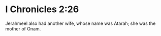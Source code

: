 # I Chronicles 2:26

Jerahmeel also had another wife, whose name was Atarah; she was the mother of Onam.
